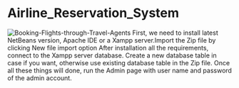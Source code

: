 # Airline_Reservation_System
![Booking-Flights-through-Travel-Agents](https://github.com/user-attachments/assets/4f48fe07-d7b5-4d0c-a938-270708d01733)
First, we need to install latest NetBeans version, Apache IDE or 
a Xampp server.Import the Zip file by clicking New file import option
After installation all the requirements, connect to the Xampp server database.
Create a new database table in case if you want, otherwise use existing database
table in the Zip file.
Once all these things will done, run the Admin page with user name and password of the admin account.
